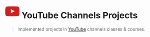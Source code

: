 # ![Youtube Logo](.github/youtube-logo.png) YouTube Channels Projects

> Implemented projects in [YouTube](https://www.youtube.com/) channels classes & courses.
